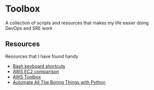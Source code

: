# Toolbox
A collection of scripts and resources that makes my life easier doing DevOps and SRE work

## Resources

Resources that I have found handy

- [Bash keyboard shortcuts](https://gist.github.com/tuxfight3r/60051ac67c5f0445efee)
- [AWS EC2 comparison](https://instances.vantage.sh/)
- [AWS Toolbox](https://github.com/dannysteenman/aws-toolbox)
- [Automate All The Boring Things with Python](https://automatetheboringstuff.com/)
